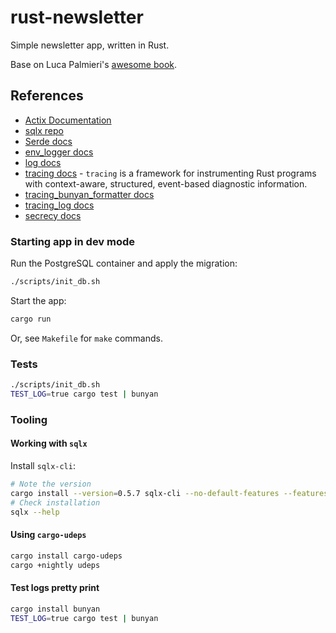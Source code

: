 # rust-newsletter

Simple newsletter app, written in Rust.

Base on Luca Palmieri's [awesome book](http://library.hazadus.ru/books/45/details/).

## References
 - [Actix Documentation](https://actix.rs/docs)
 - [sqlx repo](https://github.com/launchbadge/sqlx)
 - [Serde docs](https://serde.rs)
 - [env_logger docs](https://docs.rs/env_logger/latest/env_logger/)
 - [log docs](https://docs.rs/log/latest/log/)
 - [tracing docs](https://docs.rs/tracing/latest/tracing/) - `tracing` is a framework for instrumenting Rust programs with context-aware, structured, event-based diagnostic information.
 - [tracing_bunyan_formatter docs](https://docs.rs/tracing-bunyan-formatter/0.1.6/tracing_bunyan_formatter/)
 - [tracing_log docs](https://docs.rs/tracing-log/latest/tracing_log/)
 - [secrecy docs](https://docs.rs/secrecy/latest/secrecy/)

### Starting app in dev mode

Run the PostgreSQL container and apply the migration:

```bash
./scripts/init_db.sh
```

Start the app:

```bash
cargo run
```

Or, see `Makefile` for `make` commands.

### Tests

```bash
./scripts/init_db.sh
TEST_LOG=true cargo test | bunyan
```

### Tooling

#### Working with `sqlx`

Install `sqlx-cli`:

```bash
# Note the version
cargo install --version=0.5.7 sqlx-cli --no-default-features --features postgres
# Check installation
sqlx --help
```

#### Using `cargo-udeps`

```bash
cargo install cargo-udeps
cargo +nightly udeps
```

#### Test logs pretty print

```bash
cargo install bunyan
TEST_LOG=true cargo test | bunyan
```